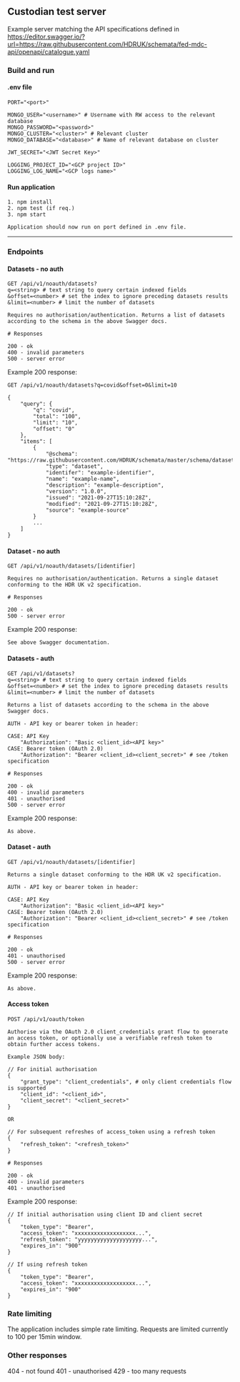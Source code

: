## Custodian test server

Example server matching the API specifications defined in https://editor.swagger.io/?url=https://raw.githubusercontent.com/HDRUK/schemata/fed-mdc-api/openapi/catalogue.yaml

### Build and run

#### .env file

```
PORT="<port>"

MONGO_USER="<username>" # Username with RW access to the relevant database
MONGO_PASSWORD="<password>"
MONGO_CLUSTER="<cluster>" # Relevant cluster
MONGO_DATABASE="<database>" # Name of relevant database on cluster

JWT_SECRET="<JWT Secret Key>"

LOGGING_PROJECT_ID="<GCP project ID>"
LOGGING_LOG_NAME="<GCP logs name>"
```

#### Run application

```
1. npm install
2. npm test (if req.)
3. npm start

Application should now run on port defined in .env file.
```

---

### Endpoints

#### Datasets - no auth

```
GET /api/v1/noauth/datasets?
q=<string> # text string to query certain indexed fields
&offset=<number> # set the index to ignore preceding datasets results
&limit=<number> # limit the number of datasets

Requires no authorisation/authentication. Returns a list of datasets according to the schema in the above Swagger docs.

# Responses

200 - ok
400 - invalid parameters
500 - server error
```

Example 200 response:

```
GET /api/v1/noauth/datasets?q=covid&offset=0&limit=10

{
    "query": {
        "q": "covid",
        "total": "100",
        "limit": "10",
        "offset": "0"
    },
    "items": [
        {
            "@schema": "https://raw.githubusercontent.com/HDRUK/schemata/master/schema/dataset/latest/dataset.schema.json",
            "type": "dataset",
            "identifer": "example-identifier",
            "name": "example-name",
            "description": "example-description",
            "version": "1.0.0",
            "issued": "2021-09-27T15:10:28Z",
            "modified": "2021-09-27T15:10:28Z",
            "source": "example-source"
        }
        ...
    ]
}
```

#### Dataset - no auth

```
GET /api/v1/noauth/datasets/[identifier]

Requires no authorisation/authentication. Returns a single dataset conforming to the HDR UK v2 specification.

# Responses

200 - ok
500 - server error
```

Example 200 response:

```
See above Swagger documentation.
```

#### Datasets - auth

```
GET /api/v1/datasets?
q=<string> # text string to query certain indexed fields
&offset=<number> # set the index to ignore preceding datasets results
&limit=<number> # limit the number of datasets

Returns a list of datasets according to the schema in the above Swagger docs.

AUTH - API key or bearer token in header:

CASE: API Key
    "Authorization": "Basic <client_id><API key>"
CASE: Bearer token (OAuth 2.0)
    "Authorization": "Bearer <client_id><client_secret>" # see /token specification

# Responses

200 - ok
400 - invalid parameters
401 - unauthorised
500 - server error

```

Example 200 response:

```
As above.
```

#### Dataset - auth

```
GET /api/v1/noauth/datasets/[identifier]

Returns a single dataset conforming to the HDR UK v2 specification.

AUTH - API key or bearer token in header:

CASE: API Key
    "Authorization": "Basic <client_id><API key>"
CASE: Bearer token (OAuth 2.0)
    "Authorization": "Bearer <client_id><client_secret>" # see /token specification

# Responses

200 - ok
401 - unauthorised
500 - server error
```

Example 200 response:

```
As above.
```

#### Access token

```
POST /api/v1/oauth/token

Authorise via the OAuth 2.0 client_credentials grant flow to generate an access token, or optionally use a verifiable refresh token to obtain further access tokens.

Example JSON body:

// For initial authorisation
{
    "grant_type": "client_credentials", # only client credentials flow is supported
    "client_id": "<client_id>",
    "client_secret": "<client_secret>"
}

OR

// For subsequent refreshes of access_token using a refresh token
{
    "refresh_token": "<refresh_token>"
}

# Responses

200 - ok
400 - invalid parameters
401 - unauthorised
```

Example 200 response:

```
// If initial authorisation using client ID and client secret
{
    "token_type": "Bearer",
    "access_token": "xxxxxxxxxxxxxxxxxxx...",
    "refresh_token": "yyyyyyyyyyyyyyyyyyyy...",
    "expires_in": "900"
}

// If using refresh token
{
    "token_type": "Bearer",
    "access_token": "xxxxxxxxxxxxxxxxxxx...",
    "expires_in": "900"
}
```

### Rate limiting

The application includes simple rate limiting. Requests are limited currently to 100 per 15min window.

### Other responses

404 - not found
401 - unauthorised
429 - too many requests
